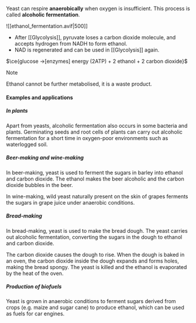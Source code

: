 Yeast can respire **anaerobically** when oxygen is insufficient. This process is called **alcoholic fermentation**.

![[ethanol_fermentation.avif|500]]

- After [[Glycolysis]], pyruvate loses a carbon dioxide molecule, and accepts hydrogen from NADH to form ethanol.
- NAD is regenerated and can be used in [[Glycolysis]] again.

$\ce{glucose ->[enzymes] energy (2ATP) + 2 ethanol + 2 carbon dioxide}$

> [!note]
> Ethanol cannot be further metabolised, it is a waste product.

#### Examples and applications
##### In plants
Apart from yeasts, alcoholic fermentation also occurs in some bacteria and plants. Germinating seeds and root cells of plants can carry out alcoholic fermentation for a short time in oxygen-poor environments such as waterlogged soil.

##### Beer-making and wine-making
In beer-making, yeast is used to ferment the sugars in barley into ethanol and carbon dioxide. The ethanol makes the beer alcoholic and the carbon dioxide bubbles in the beer.

In wine-making, wild yeast naturally present on the skin of grapes ferments the sugars in grape juice under anaerobic conditions.

##### Bread-making
In bread-making, yeast is used to make the bread dough. The yeast carries out alcoholic fermentation, converting the sugars in the dough to ethanol and carbon dioxide.

The carbon dioxide causes the dough to rise. When the dough is baked in an oven, the carbon dioxide inside the dough expands and forms holes, making the bread spongy. The yeast is killed and the ethanol is evaporated by the heat of the oven.

##### Production of biofuels
Yeast is grown in anaerobic conditions to ferment sugars derived from crops (e.g. maize and sugar cane) to produce ethanol, which can be used as fuels for car engines.
